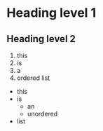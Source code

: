 # Heading level 1
## Heading level 2

1. this
1. is
1. a
1. ordered list

- this
- is
     - an
     - unordered
- list
